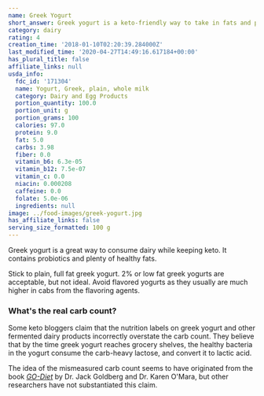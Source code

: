 ```yaml
---
name: Greek Yogurt
short_answer: Greek yogurt is a keto-friendly way to take in fats and probiotics.
category: dairy
rating: 4
creation_time: '2018-01-10T02:20:39.284000Z'
last_modified_time: '2020-04-27T14:49:16.617184+00:00'
has_plural_title: false
affiliate_links: null
usda_info:
  fdc_id: '171304'
  name: Yogurt, Greek, plain, whole milk
  category: Dairy and Egg Products
  portion_quantity: 100.0
  portion_unit: g
  portion_grams: 100
  calories: 97.0
  protein: 9.0
  fat: 5.0
  carbs: 3.98
  fiber: 0.0
  vitamin_b6: 6.3e-05
  vitamin_b12: 7.5e-07
  vitamin_c: 0.0
  niacin: 0.000208
  caffeine: 0.0
  folate: 5.0e-06
  ingredients: null
image: ../food-images/greek-yogurt.jpg
has_affiliate_links: false
serving_size_formatted: 100 g
---
```


Greek yogurt is a great way to consume dairy while keeping keto. It contains probiotics and plenty of healthy fats.

Stick to plain, full fat greek yogurt. 2% or low fat greek yogurts are acceptable, but not ideal. Avoid flavored yogurts as they usually are much higher in cabs from the flavoring agents.

### What's the real carb count?

Some keto bloggers claim that the nutrition labels on greek yogurt and other fermented dairy products incorrectly overstate the carb count. They believe that by the time greek yogurt reaches grocery shelves, the healthy bacteria in the yogurt consume the carb-heavy lactose, and convert it to lactic acid.

The idea of the mismeasured carb count seems to have originated from the book [_GO-Diet_](https://amzn.to/2tJ8eSg) by Dr. Jack Goldberg and Dr. Karen O'Mara, but other researchers have not substantiated this claim.

